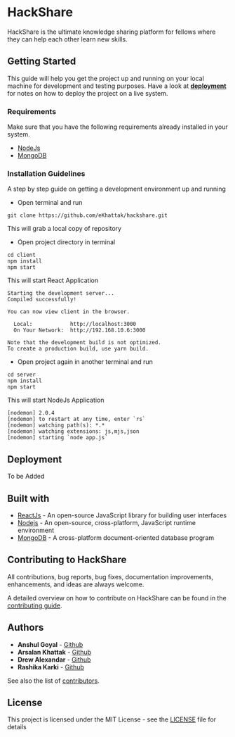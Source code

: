 # HackShare

HackShare is the ultimate knowledge sharing platform for fellows where they can help each other learn new skills.

## Getting Started

This guide will help you get the project up and running on your local machine for development and testing purposes. Have a look at **[deployment](#Deployment)** for notes on how to deploy the project on a live system.

### Requirements

Make sure that you have the following requirements already installed in your system.

- [NodeJs](https://nodejs.org/)
- [MongoDB](https://docs.mongodb.com/manual/administration/install-community/)

### Installation Guidelines

A step by step guide on getting a development environment up and running

- Open terminal and run

```
git clone https://github.com/eKhattak/hackshare.git
```

This will grab a local copy of repository

- Open project directory in terminal

```
cd client
npm install
npm start
```

This will start React Application

```
Starting the development server...
Compiled successfully!

You can now view client in the browser.

  Local:            http://localhost:3000
  On Your Network:  http://192.168.10.6:3000

Note that the development build is not optimized.
To create a production build, use yarn build.
```

- Open project again in another terminal and run

```
cd server
npm install
npm start
```

This will start NodeJs Application

```
[nodemon] 2.0.4
[nodemon] to restart at any time, enter `rs`
[nodemon] watching path(s): *.*
[nodemon] watching extensions: js,mjs,json
[nodemon] starting `node app.js`
```

## Deployment

To be Added

## Built with

- [ReactJs](https://reactjs.org/) - An open-source JavaScript library for building user interfaces
- [Nodejs](https://nodejs.org/) - An open-source, cross-platform, JavaScript runtime environment
- [MongoDB](http://mongodb.com/) - A cross-platform document-oriented database program

## Contributing to HackShare

All contributions, bug reports, bug fixes, documentation improvements, enhancements, and ideas are always welcome.

A detailed overview on how to contribute on HackShare can be found in the [contributing guide](https://github.com/eKhattak/hackshare/blob/master/CONTRIBUTING.md).

## Authors

- **Anshul Goyal** - [Github](https://github.com/anshulrgoyal)
- **Arsalan Khattak** - [Github](https://github.com/eKhattak)
- **Drew Alexandar** - [Github](https://github.com/Drewbi)
- **Rashika Karki** - [Github](https://github.com/RashikaKarki)

See also the list of [contributors](https://github.com/ekhattak/hackshare/contributors).

## License

This project is licensed under the MIT License - see the [LICENSE](LICENSE) file for details
